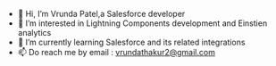 - 👋 Hi, I’m Vrunda Patel,a Salesforce developer
- 👀 I’m interested in Lightning Components development and Einstien analytics
- 🌱 I’m currently learning Salesforce and its related integrations
- 📫 Do reach me by email : vrundathakur2@gmail.com

<!---
vrundathakur2/vrundathakur2 is a ✨ special ✨ repository because its `README.md` (this file) appears on your GitHub profile.
You can click the Preview link to take a look at your changes.
--->
